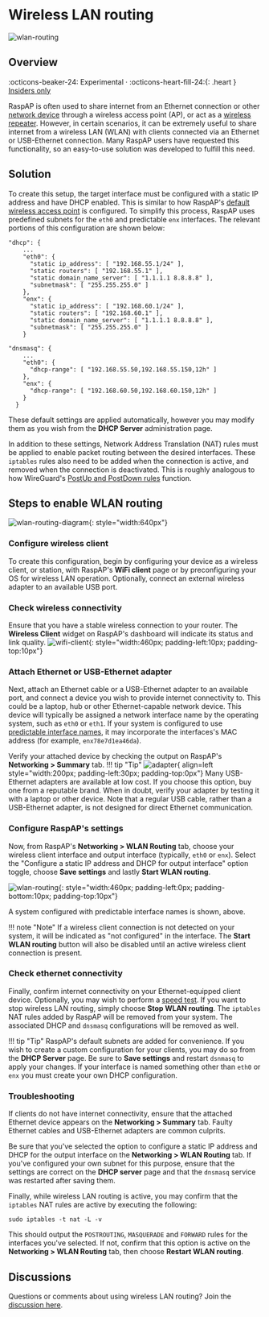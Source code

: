 # Wireless LAN routing

![wlan-routing](https://github.com/user-attachments/assets/2ddf3971-f230-425f-9391-b5e7ebc0a1ca)

## Overview
:octicons-beaker-24: Experimental · :octicons-heart-fill-24:{: .heart } [Insiders only](insiders.md)

RaspAP is often used to share internet from an Ethernet connection or other [network device](net-devices.md) through a wireless access point (AP), or act as a [wireless repeater](repeater.md). However, in certain scenarios, it can be extremely useful to share internet from a wireless LAN (WLAN) with clients connected via an Ethernet or USB-Ethernet connection. Many RaspAP users have requested this functionality, so an easy-to-use solution was developed to fulfill this need.

## Solution
To create this setup, the target interface must be configured with a static IP address and have DHCP enabled. This is similar to how RaspAP's [default wireless access point](defaults.md#networking-defaults) is configured. To simplify this process, RaspAP uses predefined subnets for the `eth0` and predictable `enx` interfaces. The relevant portions of this configuration are shown below:

```
"dhcp": {
    ...
    "eth0": {
      "static ip_address": [ "192.168.55.1/24" ],
      "static routers": [ "192.168.55.1" ],
      "static domain_name_server": [ "1.1.1.1 8.8.8.8" ],
      "subnetmask": [ "255.255.255.0" ]
    },
    "enx": {
      "static ip_address": [ "192.168.60.1/24" ],
      "static routers": [ "192.168.60.1" ],
      "static domain_name_server": [ "1.1.1.1 8.8.8.8" ],
      "subnetmask": [ "255.255.255.0" ]
    }
```

```
"dnsmasq": {
    ...
    "eth0": {
      "dhcp-range": [ "192.168.55.50,192.168.55.150,12h" ]
    },
    "enx": {
      "dhcp-range": [ "192.168.60.50,192.168.60.150,12h" ]
    }
  }
```

These default settings are applied automatically, however you may modify them as you wish from the **DHCP Server** administration page.

In addition to these settings, Network Address Translation (NAT) rules must be applied to enable packet routing between the desired interfaces. These `iptables` rules also need to be added when the connection is active, and removed when the connection is deactivated. This is roughly analogous to how WireGuard's [PostUp and PostDown rules](wireguard.md#tunneling-traffic) function. 

## Steps to enable WLAN routing

![wlan-routing-diagram](https://github.com/RaspAP/raspap-webgui/assets/229399/aa88a477-3a78-43e3-ae70-b6de99414452){: style="width:640px"}


### Configure wireless client
To create this configuration, begin by configuring your device as a wireless client, or station, with RaspAP's **WiFi client** page or by preconfiguring your OS for wireless LAN operation. Optionally, connect an external wireless adapter to an available USB port.

### Check wireless connectivity
Ensure that you have a stable wireless connection to your router. The **Wireless Client** widget on RaspAP's dashboard will indicate its status and link quality. 
![wifi-client](https://github.com/RaspAP/raspap-webgui/assets/229399/9b60a72e-1199-4b26-a080-4e10ec3d0cca){: style="width:460px; padding-left:10px; padding-top:10px"}

### Attach Ethernet or USB-Ethernet adapter
Next, attach an Ethernet cable or a USB-Ethernet adapter to an available port, and connect a device you wish to provide internet connectivity to. This could be a laptop, hub or other Ethernet-capable network device. This device will typically be assigned a network interface name by the operating system, such as `eth0` or `eth1`. If your system is configured to use [predictable interface names](https://wiki.debian.org/NetworkInterfaceNames), it may incorporate the interfaces's MAC address (for example, `enx78e7d1ea46da`).

Verify your attached device by checking the output on RaspAP's **Networking > Summary** tab.
!!! tip "Tip"
    ![adapter](https://github.com/RaspAP/raspap-webgui/assets/229399/7fa8ea1a-c10f-4c91-99c3-998b3a177b58){ align=left style="width:200px; padding-left:30px; padding-top:0px"} Many USB-Ethernet adapters are available at low cost. If you choose this option, buy one from a reputable brand. When in doubt, verify your adapter by testing it with a laptop or other device. Note that a regular USB cable, rather than a USB-Ethernet adapter, is not designed for direct Ethernet communication.

### Configure RaspAP's settings
Now, from RaspAP's **Networking > WLAN Routing** tab, choose your wireless client interface and output interface (typically, `eth0` or `enx`). Select the "Configure a static IP address and DHCP for output interface" option toggle, choose **Save settings**  and lastly **Start WLAN routing**.

![wlan-routing](https://github.com/RaspAP/raspap-webgui/assets/229399/f721a4bc-0aad-400e-aec1-ef10ce2a12a5){: style="width:460px; padding-left:0px; padding-bottom:10px; padding-top:10px"}

A system configured with predictable interface names is shown, above.

!!! note "Note"
    If a wireless client connection is not detected on your system, it will be indicated as "not configured" in the interface. The **Start WLAN routing** button will also be disabled until an active wireless client connection is present. 

### Check ethernet connectivity
Finally, confirm internet connectivity on your Ethernet-equipped client device. Optionally, you may wish to perform a [speed test](speedtest.md). If you want to stop wireless LAN routing, simply choose **Stop WLAN routing**. The `iptables` NAT rules added by RaspAP will be removed from your system. The associated DHCP and `dnsmasq` configurations will be removed as well.

!!! tip "Tip"
    RaspAP's default subnets are added for convenience. If you wish to create a custom configuration for your clients, you may do so from the **DHCP Server** page. Be sure to **Save settings** and restart `dsnmasq` to apply your changes. If your interface is named something other than `eth0` or `enx` you must create your own DHCP configuration.

### Troubleshooting
If clients do not have internet connectivity, ensure that the attached Ethernet device appears on the **Networking > Summary** tab. Faulty Ethernet cables and USB-Ethernet adapters are common culprits.

Be sure that you've selected the option to configure a static IP address and DHCP for the output interface on the **Networking > WLAN Routing** tab. If you've configured your own subnet for this purpose, ensure that the settings are correct on the **DHCP server** page and that the `dnsmasq` service was restarted after saving them.

Finally, while wireless LAN routing is active, you may confirm that the `iptables` NAT rules are active by executing the following:

```
sudo iptables -t nat -L -v
```

This should output the `POSTROUTING`, `MASQUERADE` and `FORWARD` rules for the interfaces you've selected. If not, confirm that this option is active on the **Networking > WLAN Routing** tab, then choose **Restart WLAN routing**.

## Discussions
Questions or comments about using wireless LAN routing? Join the [discussion here](https://github.com/RaspAP/raspap-webgui/discussions/).



